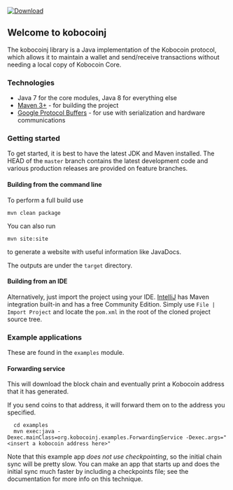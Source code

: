 [ ![Download](https://api.bintray.com/packages/kobocoin/build/kobocoinj/images/download.svg) ](https://bintray.com/kobocoin/build/kobocoinj/_latestVersion)


## Welcome to kobocoinj
The kobocoinj library is a Java implementation of the Kobocoin protocol, which allows it to maintain a wallet and send/receive transactions without needing a local copy of Kobocoin Core.

### Technologies
+ Java 7 for the core modules, Java 8 for everything else
+ [Maven 3+](http://maven.apache.org) - for building the project
+ [Google Protocol Buffers](https://github.com/google/protobuf) - for use with serialization and hardware communications
### Getting started
To get started, it is best to have the latest JDK and Maven installed. The HEAD of the `master` branch contains the latest development code and various production releases are provided on feature branches.

#### Building from the command line
To perform a full build use
```
mvn clean package
```
You can also run
```
mvn site:site
```
to generate a website with useful information like JavaDocs.

The outputs are under the `target` directory.

#### Building from an IDE
Alternatively, just import the project using your IDE. [IntelliJ](http://www.jetbrains.com/idea/download/#section=linux) has Maven integration built-in and has a free Community Edition. Simply use `File | Import Project` and locate the `pom.xml` in the root of the cloned project source tree.

### Example applications
These are found in the `examples` module.

#### Forwarding service
This will download the block chain and eventually print a Kobocoin address that it has generated.

If you send coins to that address, it will forward them on to the address you specified.
```
  cd examples
  mvn exec:java -Dexec.mainClass=org.kobocoinj.examples.ForwardingService -Dexec.args="<insert a kobocoin address here>"
```
Note that this example app *does not use checkpointing*, so the initial chain sync will be pretty slow. You can make an app that starts up and does the initial sync much faster by including a checkpoints file; see the documentation for more info on this technique.


